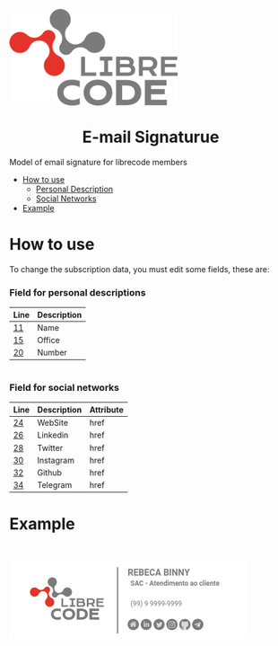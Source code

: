 [<img src="assets/g12.png" align="center" width="300">](https://librecode.coop)

<h1 align="center"> E-mail Signaturue </h1>

<p>Model of email signature for librecode members</p>

<!--ts-->
 * [How to use](#how-to-use)
   * [Personal Description](#field-for-personal-descriptions)
   * [Social Networks](#field-for-social-networks)
 * [Example](#example)
<!--te-->

# How to use

<p> To change the subscription data, you must edit some fields, these are:<p>

### Field for personal descriptions

| Line | Description|
|:------|:----------|
| [11](https://github.com/LyseonTech/email-signature/blob/5779b5d3cb5437c6f5684982af03216c3d5f887e/email.html#L11)   | Name      |
| [15](https://github.com/LyseonTech/email-signature/blob/5779b5d3cb5437c6f5684982af03216c3d5f887e/email.html#L15)   | Office    |
| [20](https://github.com/LyseonTech/email-signature/blob/5779b5d3cb5437c6f5684982af03216c3d5f887e/email.html#L20)   | Number    |

#

### Field for social networks

| Line  | Description | Attribute |
| :-----| :-----------| :---- |
| [24](https://github.com/LyseonTech/email-signature/blob/5779b5d3cb5437c6f5684982af03216c3d5f887e/email.html#L24)   | WebSite    | href |
| [26](https://github.com/LyseonTech/email-signature/blob/5779b5d3cb5437c6f5684982af03216c3d5f887e/email.html#L26)   | Linkedin   | href | 
| [28](https://github.com/LyseonTech/email-signature/blob/5779b5d3cb5437c6f5684982af03216c3d5f887e/email.html#L28)   | Twitter    | href |
| [30](https://github.com/LyseonTech/email-signature/blob/5779b5d3cb5437c6f5684982af03216c3d5f887e/email.html#L30)   | Instagram  | href |
| [32](https://github.com/LyseonTech/email-signature/blob/5779b5d3cb5437c6f5684982af03216c3d5f887e/email.html#L32)   | Github     | href |
| [34](https://github.com/LyseonTech/email-signature/blob/5779b5d3cb5437c6f5684982af03216c3d5f887e/email.html#L34)   | Telegram   | href |

# Example
#
<img src="assets/location-p.png">
